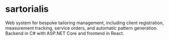# sartorialis
Web system for bespoke tailoring management, including client registration, measurement tracking, service orders, and automatic pattern generation. Backend in C# with ASP.NET Core and frontend in React.
